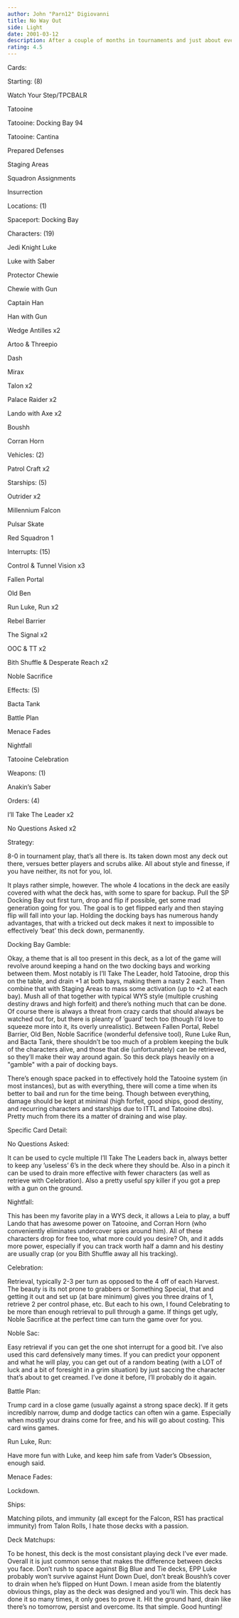 ```yaml
---
author: John "Parn12" Digiovanni
title: No Way Out
side: Light
date: 2001-03-12
description: After a couple of months in tournaments and just about every deck type under its belt, I believe this is about as good as WYS will get.
rating: 4.5
---
```

Cards: 

Starting: (8)
Watch Your Step/TPCBALR
Tatooine
Tatooine: Docking Bay 94
Tatooine: Cantina
Prepared Defenses
Staging Areas
Squadron Assignments
Insurrection

Locations: (1)
Spaceport: Docking Bay

Characters: (19)
Jedi Knight Luke
Luke with Saber
Protector Chewie
Chewie with Gun
Captain Han
Han with Gun
Wedge Antilles x2
Artoo & Threepio
Dash
Mirax
Talon x2
Palace Raider x2
Lando with Axe x2
Boushh
Corran Horn

Vehicles: (2)
Patrol Craft x2

Starships: (5)
Outrider x2
Millennium Falcon
Pulsar Skate
Red Squadron 1

Interrupts: (15)
Control & Tunnel Vision x3
Fallen Portal
Old Ben
Run Luke, Run x2
Rebel Barrier
The Signal x2
OOC & TT x2
Bith Shuffle & Desperate Reach x2
Noble Sacrifice

Effects: (5)
Bacta Tank
Battle Plan
Menace Fades
Nightfall
Tatooine Celebration

Weapons: (1)
Anakin’s Saber

Orders: (4)
I’ll Take The Leader x2
No Questions Asked x2 

Strategy: 

8-0 in tournament play, that’s all there is.  Its taken down most any deck out there, versues better players and scrubs alike.  All about style and finesse, if you have neither, its not for you, lol.

It plays rather simple, however.  The whole 4 locations in the deck are easily covered with what the deck has, with some to spare for backup.  Pull the SP Docking Bay out first turn, drop and flip if possible, get some mad generation going for you.  The goal is to get flipped early and then staying flip will fall into your lap.  Holding the docking bays has numerous handy advantages, that with a tricked out deck makes it next to impossible to effectively ’beat’ this deck down, permanently.

Docking Bay Gamble:
Okay, a theme that is all too present in this deck, as a lot of the game will revolve around keeping a hand on the two docking bays and working between them.  Most notably is I’ll Take The Leader, hold Tatooine, drop this on the table, and drain +1 at both bays, making them a nasty 2 each.  Then combine that with Staging Areas to mass some activation (up to +2 at each bay).  Mush all of that together with typical WYS style (multiple crushing destiny draws and high forfeit) and there’s nothing much that can be done.  Of course there is always a threat from crazy cards that should always be watched out for, but there is pleanty of ’guard’ tech too (though I’d love to squeeze more into it, its overly unrealistic).  Between Fallen Portal, Rebel Barrier, Old Ben, Noble Sacrifice (wonderful defensive tool), Rune Luke Run, and Bacta Tank, there shouldn’t be too much of a problem keeping the bulk of the characters alive, and those that die (unfortunately) can be retrieved, so they’ll make their way around again.  So this deck plays heavily on a "gamble" with a pair of docking bays.

There’s enough space packed in to effectively hold the Tatooine system (in most instances), but as with everything, there will come a time when its better to bail and run for the time being.  Though between everything, damage should be kept at minimal (high forfeit, good ships, good destiny, and recurring characters and starships due to ITTL and Tatooine dbs).  Pretty much from there its a matter of draining and wise play.

Specific Card Detail:
No Questions Asked:
It can be used to cycle multiple I’ll Take The Leaders back in, always better to keep any ’useless’ 6’s in the deck where they should be.  Also in a pinch it can be used to drain more effective with fewer characters (as well as retrieve with Celebration).  Also a pretty useful spy killer if you got a prep with a gun on the ground.

Nightfall:
This has been my favorite play in a WYS deck, it allows a Leia to play, a buff Lando that has awesome power on Tatooine, and Corran Horn (who conveniently eliminates undercover spies around him).  All of these characters drop for free too, what more could you desire?  Oh, and it adds more power, especially if you can track worth half a damn and his destiny are usually crap (or you Bith Shuffle away all his tracking).

Celebration:
Retrieval, typically 2-3 per turn as opposed to the 4 off of each Harvest.  The beauty is its not prone to grabbers or Something Special, that and getting it out and set up (at bare minimum) gives you three drains of 1, retrieve 2 per control phase, etc.  But each to his own, I found Celebrating to be more than enough retrieval to pull through a game.  If things get ugly, Noble Sacrifice at the perfect time can turn the game over for you.

Noble Sac:
Easy retrieval if you can get the one shot interrupt for a good bit.  I’ve also used this card defensively many times.  If you can predict your opponent and what he will play, you can get out of a random beating (with a LOT of luck and a bit of foresight in a grim situation) by just saccing the character that’s about to get creamed.  I’ve done it before, I’ll probably do it again.

Battle Plan:
Trump card in a close game (usually against a strong space deck).  If it gets incredibly narrow, dump and dodge tactics can often win a game.  Especially when mostly your drains come for free, and his will go about costing.  This card wins games.

Run Luke, Run:
Have more fun with Luke, and keep him safe from Vader’s Obsession, enough said.

Menace Fades:
Lockdown.

Ships:
Matching pilots, and immunity (all except for the Falcon, RS1 has practical immunity) from Talon Rolls, I hate those decks with a passion.

Deck Matchups:
To be honest, this deck is the most consistant playing deck I’ve ever made.  Overall it is just common sense that makes the difference between decks you face.  Don’t rush to space against Big Blue and Tie decks, EPP Luke probably won’t survive against Hunt Down Duel, don’t break Boushh’s cover to drain when he’s flipped on Hunt Down.  I mean aside from the blatently obvious things, play as the deck was designed and you’ll win.  This deck has done it so many times, it only goes to prove it.  Hit the ground hard, drain like there’s no tomorrow, persist and overcome.  Its that simple.  Good hunting! 